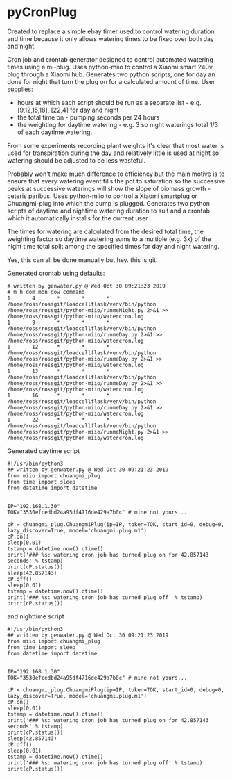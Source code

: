 # pyCronPlug

Created to replace a simple ebay timer used to control watering duration and time because it only allows watering times to be fixed over both day and night.

Cron job and crontab generator designed to control automated watering times using a mi-plug. Uses python-miio to control a Xiaomi smart 240v plug through
a Xiaomi hub. Generates two python scripts, one for day an done for night that turn the plug on for a calculated amount of time.
User supplies:

* hours at which each script should be run as a separate list - e.g. [9,12,15,18], [22,4] for day and night
* the total time on - pumping seconds per 24 hours
* the weighting for daytime watering - e.g. 3 so night waterings total 1/3 of each daytime watering.

From some experiments recording plant weights it's clear that most water is used for transpiration during the day and relatively little is used at night so watering should be adjusted to be less wasteful.

Probably won't make much difference to efficiency but the main motive is to ensure that every watering event fills the pot to saturation so the successive peaks at successive waterings will show the slope of biomass growth - ceteris paribus.
Uses python-miio to control a Xiaomi smartplug or Chuangmi-plug into which the pump is plugged.
Generates two python scripts of daytime and nightime watering duration to suit and a crontab which it automatically installs for the current user

The times for watering are calculated from the desired total time, the weighting factor so daytime watering sums to a multiple (e.g. 3x) of the night time total split among the specified times for day and night watering.

Yes, this can all be done manually but hey. this is git.

Generated crontab using defaults:

```
# written by genwater.py @ Wed Oct 30 09:21:23 2019
# m h dom mon dow command
1       4       *       *       *       /home/ross/rossgit/loadcellflask/venv/bin/python /home/ross/rossgit/python-miio/runmeNight.py 2>&1 >> /home/ross/rossgit/python-miio/watercron.log
1       9       *       *       *       /home/ross/rossgit/loadcellflask/venv/bin/python /home/ross/rossgit/python-miio/runmeDay.py 2>&1 >> /home/ross/rossgit/python-miio/watercron.log
1       12      *       *       *       /home/ross/rossgit/loadcellflask/venv/bin/python /home/ross/rossgit/python-miio/runmeDay.py 2>&1 >> /home/ross/rossgit/python-miio/watercron.log
1       13      *       *       *       /home/ross/rossgit/loadcellflask/venv/bin/python /home/ross/rossgit/python-miio/runmeDay.py 2>&1 >> /home/ross/rossgit/python-miio/watercron.log
1       16      *       *       *       /home/ross/rossgit/loadcellflask/venv/bin/python /home/ross/rossgit/python-miio/runmeDay.py 2>&1 >> /home/ross/rossgit/python-miio/watercron.log
1       22      *       *       *       /home/ross/rossgit/loadcellflask/venv/bin/python /home/ross/rossgit/python-miio/runmeNight.py 2>&1 >> /home/ross/rossgit/python-miio/watercron.log
```
Generated daytime script

```
#!/usr/bin/python3
## written by genwater.py @ Wed Oct 30 09:21:23 2019
from miio import chuangmi_plug
from time import sleep
from datetime import datetime


IP="192.168.1.30"
TOK="3530efcedbd24a95df4716de429a7b0c" # mine not yours...

cP = chuangmi_plug.ChuangmiPlug(ip=IP, token=TOK, start_id=0, debug=0, lazy_discover=True, model='chuangmi.plug.m1')
cP.on()
sleep(0.01)
tstamp = datetime.now().ctime()
print('### %s: watering cron job has turned plug on for 42.857143 seconds' % tstamp)
print(cP.status())
sleep(42.857143)
cP.off()
sleep(0.01)
tstamp = datetime.now().ctime()
print('### %s: watering cron job has turned plug off' % tstamp)
print(cP.status())
```
and nighttime script

```
#!/usr/bin/python3
## written by genwater.py @ Wed Oct 30 09:21:23 2019
from miio import chuangmi_plug
from time import sleep
from datetime import datetime


IP="192.168.1.30"
TOK="3530efcedbd24a95df4716de429a7b0c" # mine not yours...

cP = chuangmi_plug.ChuangmiPlug(ip=IP, token=TOK, start_id=0, debug=0, lazy_discover=True, model='chuangmi.plug.m1')
cP.on()
sleep(0.01)
tstamp = datetime.now().ctime()
print('### %s: watering cron job has turned plug on for 42.857143 seconds' % tstamp)
print(cP.status())
sleep(42.857143)
cP.off()
sleep(0.01)
tstamp = datetime.now().ctime()
print('### %s: watering cron job has turned plug off' % tstamp)
print(cP.status())
```
